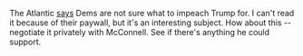 The Atlantic <a href="https://www.theatlantic.com/politics/archive/2019/10/impeachment-trump-democrats/600448/">says</a> Dems are not sure what to impeach Trump for. I can't read it because of their paywall, but it's an interesting subject. How about this -- negotiate it privately with McConnell. See if there's anything he could support.
